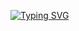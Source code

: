 [![Typing SVG](https://readme-typing-svg.demolab.com?font=Fira+Code&weight=100&size=17&pause=1000&center=falso&vCenter=falso&repeat=verdadeiro&random=falso&width=435&height=49&lines=Ol%C3%A1+sou+o+Dennis%2C+seja+Bem+vindo+ao+meu+GitHub)](https://git.io/typing-svg)
